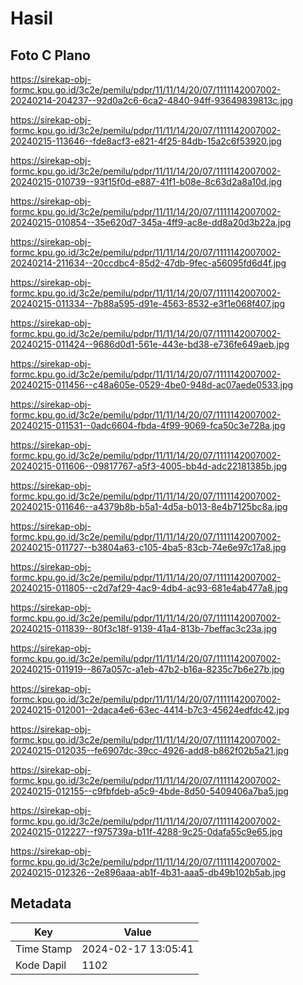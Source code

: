 # Hasil

## Foto C Plano

https://sirekap-obj-formc.kpu.go.id/3c2e/pemilu/pdpr/11/11/14/20/07/1111142007002-20240214-204237--92d0a2c6-6ca2-4840-94ff-93649839813c.jpg

https://sirekap-obj-formc.kpu.go.id/3c2e/pemilu/pdpr/11/11/14/20/07/1111142007002-20240215-113646--fde8acf3-e821-4f25-84db-15a2c6f53920.jpg

https://sirekap-obj-formc.kpu.go.id/3c2e/pemilu/pdpr/11/11/14/20/07/1111142007002-20240215-010739--93f15f0d-e887-41f1-b08e-8c63d2a8a10d.jpg

https://sirekap-obj-formc.kpu.go.id/3c2e/pemilu/pdpr/11/11/14/20/07/1111142007002-20240215-010854--35e620d7-345a-4ff9-ac8e-dd8a20d3b22a.jpg

https://sirekap-obj-formc.kpu.go.id/3c2e/pemilu/pdpr/11/11/14/20/07/1111142007002-20240214-211634--20ccdbc4-85d2-47db-9fec-a56095fd6d4f.jpg

https://sirekap-obj-formc.kpu.go.id/3c2e/pemilu/pdpr/11/11/14/20/07/1111142007002-20240215-011334--7b88a595-d91e-4563-8532-e3f1e068f407.jpg

https://sirekap-obj-formc.kpu.go.id/3c2e/pemilu/pdpr/11/11/14/20/07/1111142007002-20240215-011424--9686d0d1-561e-443e-bd38-e736fe649aeb.jpg

https://sirekap-obj-formc.kpu.go.id/3c2e/pemilu/pdpr/11/11/14/20/07/1111142007002-20240215-011456--c48a605e-0529-4be0-948d-ac07aede0533.jpg

https://sirekap-obj-formc.kpu.go.id/3c2e/pemilu/pdpr/11/11/14/20/07/1111142007002-20240215-011531--0adc6604-fbda-4f99-9069-fca50c3e728a.jpg

https://sirekap-obj-formc.kpu.go.id/3c2e/pemilu/pdpr/11/11/14/20/07/1111142007002-20240215-011606--09817767-a5f3-4005-bb4d-adc22181385b.jpg

https://sirekap-obj-formc.kpu.go.id/3c2e/pemilu/pdpr/11/11/14/20/07/1111142007002-20240215-011646--a4379b8b-b5a1-4d5a-b013-8e4b7125bc8a.jpg

https://sirekap-obj-formc.kpu.go.id/3c2e/pemilu/pdpr/11/11/14/20/07/1111142007002-20240215-011727--b3804a63-c105-4ba5-83cb-74e6e97c17a8.jpg

https://sirekap-obj-formc.kpu.go.id/3c2e/pemilu/pdpr/11/11/14/20/07/1111142007002-20240215-011805--c2d7af29-4ac9-4db4-ac93-681e4ab477a8.jpg

https://sirekap-obj-formc.kpu.go.id/3c2e/pemilu/pdpr/11/11/14/20/07/1111142007002-20240215-011839--80f3c18f-9139-41a4-813b-7beffac3c23a.jpg

https://sirekap-obj-formc.kpu.go.id/3c2e/pemilu/pdpr/11/11/14/20/07/1111142007002-20240215-011919--867a057c-a1eb-47b2-b16a-8235c7b6e27b.jpg

https://sirekap-obj-formc.kpu.go.id/3c2e/pemilu/pdpr/11/11/14/20/07/1111142007002-20240215-012001--2daca4e6-63ec-4414-b7c3-45624edfdc42.jpg

https://sirekap-obj-formc.kpu.go.id/3c2e/pemilu/pdpr/11/11/14/20/07/1111142007002-20240215-012035--fe6907dc-39cc-4926-add8-b862f02b5a21.jpg

https://sirekap-obj-formc.kpu.go.id/3c2e/pemilu/pdpr/11/11/14/20/07/1111142007002-20240215-012155--c9fbfdeb-a5c9-4bde-8d50-5409406a7ba5.jpg

https://sirekap-obj-formc.kpu.go.id/3c2e/pemilu/pdpr/11/11/14/20/07/1111142007002-20240215-012227--f975739a-b11f-4288-9c25-0dafa55c9e65.jpg

https://sirekap-obj-formc.kpu.go.id/3c2e/pemilu/pdpr/11/11/14/20/07/1111142007002-20240215-012326--2e896aaa-ab1f-4b31-aaa5-db49b102b5ab.jpg


## Metadata

| Key        | Value               |
| ---------- | ------------------- |
| Time Stamp | 2024-02-17 13:05:41 |
| Kode Dapil | 1102                |



